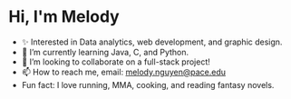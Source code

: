 # Hi, I'm Melody


- ✨ Interested in Data analytics, web development, and graphic design.
- 🌱 I’m currently learning Java, C, and Python.
- 💞️ I’m looking to collaborate on a full-stack project!
- 📫 How to reach me, email: melody.nguyen@pace.edu
- Fun fact: I love running, MMA, cooking, and reading fantasy novels.

<!---
melodyxnguyen/melodyxnguyen is a ✨ special ✨ repository because its `README.md` (this file) appears on your GitHub profile.
You can click the Preview link to take a look at your changes.
--->
